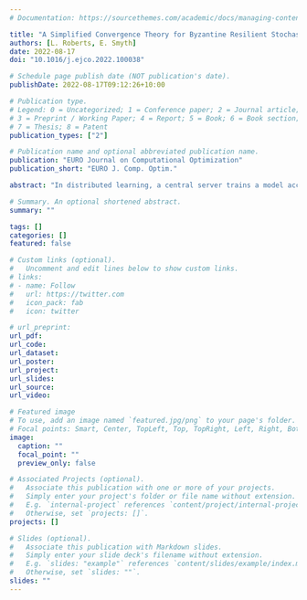 ```yaml
---
# Documentation: https://sourcethemes.com/academic/docs/managing-content/

title: "A Simplified Convergence Theory for Byzantine Resilient Stochastic Gradient Descent"
authors: [L. Roberts, E. Smyth]
date: 2022-08-17
doi: "10.1016/j.ejco.2022.100038"

# Schedule page publish date (NOT publication's date).
publishDate: 2022-08-17T09:12:26+10:00

# Publication type.
# Legend: 0 = Uncategorized; 1 = Conference paper; 2 = Journal article;
# 3 = Preprint / Working Paper; 4 = Report; 5 = Book; 6 = Book section;
# 7 = Thesis; 8 = Patent
publication_types: ["2"]

# Publication name and optional abbreviated publication name.
publication: "EURO Journal on Computational Optimization"
publication_short: "EURO J. Comp. Optim."

abstract: "In distributed learning, a central server trains a model according to updates provided by nodes holding local data samples. In the presence of one or more malicious servers sending incorrect information (a Byzantine adversary), standard algorithms for model training such as stochastic gradient descent (SGD) fail to converge. In this paper, we present a simplified convergence theory for the generic Byzantine Resilient SGD method originally proposed by Blanchard et al. [NeurIPS 2017]. Compared to the existing analysis, we shown convergence to a stationary point in expectation under standard assumptions on the (possibly nonconvex) objective function and flexible assumptions on the stochastic gradients."

# Summary. An optional shortened abstract.
summary: ""

tags: []
categories: []
featured: false

# Custom links (optional).
#   Uncomment and edit lines below to show custom links.
# links:
# - name: Follow
#   url: https://twitter.com
#   icon_pack: fab
#   icon: twitter

# url_preprint: 
url_pdf:
url_code:
url_dataset:
url_poster:
url_project:
url_slides:
url_source:
url_video:

# Featured image
# To use, add an image named `featured.jpg/png` to your page's folder. 
# Focal points: Smart, Center, TopLeft, Top, TopRight, Left, Right, BottomLeft, Bottom, BottomRight.
image:
  caption: ""
  focal_point: ""
  preview_only: false

# Associated Projects (optional).
#   Associate this publication with one or more of your projects.
#   Simply enter your project's folder or file name without extension.
#   E.g. `internal-project` references `content/project/internal-project/index.md`.
#   Otherwise, set `projects: []`.
projects: []

# Slides (optional).
#   Associate this publication with Markdown slides.
#   Simply enter your slide deck's filename without extension.
#   E.g. `slides: "example"` references `content/slides/example/index.md`.
#   Otherwise, set `slides: ""`.
slides: ""
---
```

